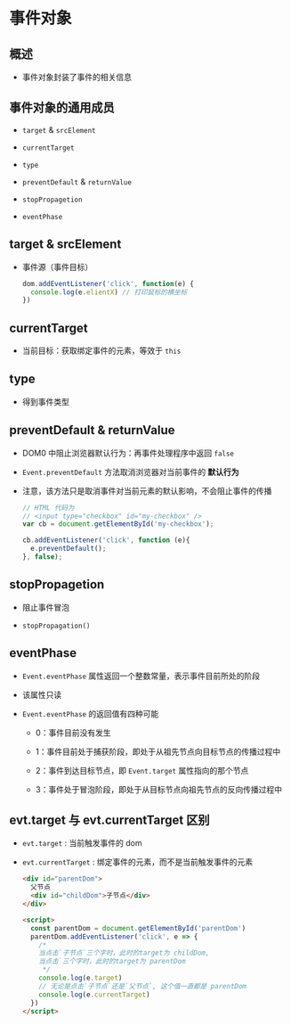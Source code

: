 # 事件对象

## 概述

+ 事件对象封装了事件的相关信息

## 事件对象的通用成员

+ `target` & `srcElement`

+ `currentTarget`

+ `type`

+ `preventDefault` & `returnValue`

+ `stopPropagetion`

+ `eventPhase`

## target & srcElement

+ 事件源（事件目标）

  ```js
  dom.addEventListener('click', function(e) {
    console.log(e.elientX) // 打印鼠标的横坐标
  })
  ```

## currentTarget

+ 当前目标：获取绑定事件的元素，等效于 `this`

## type

+ 得到事件类型

## preventDefault & returnValue

+ DOM0 中阻止浏览器默认行为：再事件处理程序中返回 `false`

+ `Event.preventDefault` 方法取消浏览器对当前事件的 **默认行为**

+ 注意，该方法只是取消事件对当前元素的默认影响，不会阻止事件的传播

  ```js
  // HTML 代码为
  // <input type="checkbox" id="my-checkbox" />
  var cb = document.getElementById('my-checkbox');

  cb.addEventListener('click', function (e){
    e.preventDefault();
  }, false);
  ```

## stopPropagetion

+ 阻止事件冒泡

+ `stopPropagation()`

## eventPhase

+ `Event.eventPhase` 属性返回一个整数常量，表示事件目前所处的阶段
+ 该属性只读

+ `Event.eventPhase` 的返回值有四种可能

  + 0：事件目前没有发生

  + 1：事件目前处于捕获阶段，即处于从祖先节点向目标节点的传播过程中

  + 2：事件到达目标节点，即 `Event.target` 属性指向的那个节点

  + 3：事件处于冒泡阶段，即处于从目标节点向祖先节点的反向传播过程中

## evt.target 与 evt.currentTarget 区别

+ `evt.target` : 当前触发事件的 dom

+ `evt.currentTarget` : 绑定事件的元素，而不是当前触发事件的元素

  ```html
  <div id="parentDom">
    父节点
    <div id="childDom">子节点</div>
  </div>

  <script>
    const parentDom = document.getElementById('parentDom')
    parentDom.addEventListener('click', e => {
      /*
      当点击`子节点`三个字时，此时的target为 childDom,
      当点击`三个字时，此时的target为 parentDom
       */
      console.log(e.target)
      // 无论是点击`子节点`还是`父节点`, 这个值一直都是 parentDom
      console.log(e.currentTarget)
    })
  </script>
  ```
